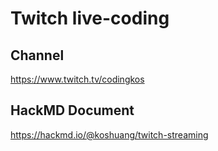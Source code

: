 # Twitch live-coding

## Channel

https://www.twitch.tv/codingkos

## HackMD Document

https://hackmd.io/@koshuang/twitch-streaming
